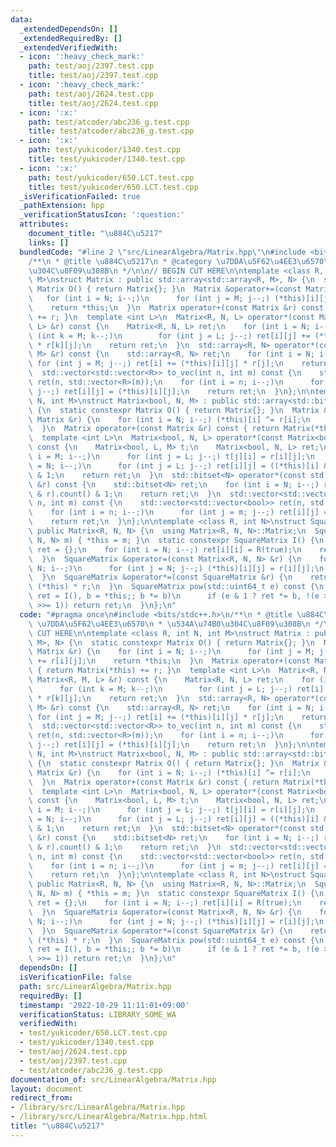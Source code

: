 ```yaml
---
data:
  _extendedDependsOn: []
  _extendedRequiredBy: []
  _extendedVerifiedWith:
  - icon: ':heavy_check_mark:'
    path: test/aoj/2397.test.cpp
    title: test/aoj/2397.test.cpp
  - icon: ':heavy_check_mark:'
    path: test/aoj/2624.test.cpp
    title: test/aoj/2624.test.cpp
  - icon: ':x:'
    path: test/atcoder/abc236_g.test.cpp
    title: test/atcoder/abc236_g.test.cpp
  - icon: ':x:'
    path: test/yukicoder/1340.test.cpp
    title: test/yukicoder/1340.test.cpp
  - icon: ':x:'
    path: test/yukicoder/650.LCT.test.cpp
    title: test/yukicoder/650.LCT.test.cpp
  _isVerificationFailed: true
  _pathExtension: hpp
  _verificationStatusIcon: ':question:'
  attributes:
    document_title: "\u884C\u5217"
    links: []
  bundledCode: "#line 2 \"src/LinearAlgebra/Matrix.hpp\"\n#include <bits/stdc++.h>\n\
    /**\n * @title \u884C\u5217\n * @category \u7DDA\u5F62\u4EE3\u6570\n * \u534A\u74B0\
    \u304C\u8F09\u308B\n */\n\n// BEGIN CUT HERE\n\ntemplate <class R, int N, int\
    \ M>\nstruct Matrix : public std::array<std::array<R, M>, N> {\n  static constexpr\
    \ Matrix O() { return Matrix{}; }\n  Matrix &operator+=(const Matrix &r) {\n \
    \   for (int i = N; i--;)\n      for (int j = M; j--;) (*this)[i][j] += r[i][j];\n\
    \    return *this;\n  }\n  Matrix operator+(const Matrix &r) const { return Matrix(*this)\
    \ += r; }\n  template <int L>\n  Matrix<R, N, L> operator*(const Matrix<R, M,\
    \ L> &r) const {\n    Matrix<R, N, L> ret;\n    for (int i = N; i--;)\n      for\
    \ (int k = M; k--;)\n        for (int j = L; j--;) ret[i][j] += (*this)[i][k]\
    \ * r[k][j];\n    return ret;\n  }\n  std::array<R, N> operator*(const std::array<R,\
    \ M> &r) const {\n    std::array<R, N> ret;\n    for (int i = N; i--;)\n     \
    \ for (int j = M; j--;) ret[i] += (*this)[i][j] * r[j];\n    return ret;\n  }\n\
    \  std::vector<std::vector<R>> to_vec(int n, int m) const {\n    std::vector<std::vector<R>>\
    \ ret(n, std::vector<R>(m));\n    for (int i = n; i--;)\n      for (int j = m;\
    \ j--;) ret[i][j] = (*this)[i][j];\n    return ret;\n  }\n};\n\ntemplate <int\
    \ N, int M>\nstruct Matrix<bool, N, M> : public std::array<std::bitset<M>, N>\
    \ {\n  static constexpr Matrix O() { return Matrix{}; }\n  Matrix &operator+=(const\
    \ Matrix &r) {\n    for (int i = N; i--;) (*this)[i] ^= r[i];\n    return *this;\n\
    \  }\n  Matrix operator+(const Matrix &r) const { return Matrix(*this) += r; }\n\
    \  template <int L>\n  Matrix<bool, N, L> operator*(const Matrix<bool, M, L> &r)\
    \ const {\n    Matrix<bool, L, M> t;\n    Matrix<bool, N, L> ret;\n    for (int\
    \ i = M; i--;)\n      for (int j = L; j--;) t[j][i] = r[i][j];\n    for (int i\
    \ = N; i--;)\n      for (int j = L; j--;) ret[i][j] = ((*this)[i] & t[j]).count()\
    \ & 1;\n    return ret;\n  }\n  std::bitset<N> operator*(const std::bitset<N>\
    \ &r) const {\n    std::bitset<N> ret;\n    for (int i = N; i--;) ret[i] = ((*this)[i]\
    \ & r).count() & 1;\n    return ret;\n  }\n  std::vector<std::vector<bool>> to_vec(int\
    \ n, int m) const {\n    std::vector<std::vector<bool>> ret(n, std::vector<bool>(m));\n\
    \    for (int i = n; i--;)\n      for (int j = m; j--;) ret[i][j] = (*this)[i][j];\n\
    \    return ret;\n  }\n};\n\ntemplate <class R, int N>\nstruct SquareMatrix :\
    \ public Matrix<R, N, N> {\n  using Matrix<R, N, N>::Matrix;\n  SquareMatrix(Matrix<R,\
    \ N, N> m) { *this = m; }\n  static constexpr SquareMatrix I() {\n    SquareMatrix\
    \ ret = {};\n    for (int i = N; i--;) ret[i][i] = R(true);\n    return ret;\n\
    \  }\n  SquareMatrix &operator=(const Matrix<R, N, N> &r) {\n    for (int i =\
    \ N; i--;)\n      for (int j = N; j--;) (*this)[i][j] = r[i][j];\n    return *this;\n\
    \  }\n  SquareMatrix &operator*=(const SquareMatrix &r) {\n    return *this =\
    \ (*this) * r;\n  }\n  SquareMatrix pow(std::uint64_t e) const {\n    for (SquareMatrix\
    \ ret = I(), b = *this;; b *= b)\n      if (e & 1 ? ret *= b, !(e >>= 1) : !(e\
    \ >>= 1)) return ret;\n  }\n};\n"
  code: "#pragma once\n#include <bits/stdc++.h>\n/**\n * @title \u884C\u5217\n * @category\
    \ \u7DDA\u5F62\u4EE3\u6570\n * \u534A\u74B0\u304C\u8F09\u308B\n */\n\n// BEGIN\
    \ CUT HERE\n\ntemplate <class R, int N, int M>\nstruct Matrix : public std::array<std::array<R,\
    \ M>, N> {\n  static constexpr Matrix O() { return Matrix{}; }\n  Matrix &operator+=(const\
    \ Matrix &r) {\n    for (int i = N; i--;)\n      for (int j = M; j--;) (*this)[i][j]\
    \ += r[i][j];\n    return *this;\n  }\n  Matrix operator+(const Matrix &r) const\
    \ { return Matrix(*this) += r; }\n  template <int L>\n  Matrix<R, N, L> operator*(const\
    \ Matrix<R, M, L> &r) const {\n    Matrix<R, N, L> ret;\n    for (int i = N; i--;)\n\
    \      for (int k = M; k--;)\n        for (int j = L; j--;) ret[i][j] += (*this)[i][k]\
    \ * r[k][j];\n    return ret;\n  }\n  std::array<R, N> operator*(const std::array<R,\
    \ M> &r) const {\n    std::array<R, N> ret;\n    for (int i = N; i--;)\n     \
    \ for (int j = M; j--;) ret[i] += (*this)[i][j] * r[j];\n    return ret;\n  }\n\
    \  std::vector<std::vector<R>> to_vec(int n, int m) const {\n    std::vector<std::vector<R>>\
    \ ret(n, std::vector<R>(m));\n    for (int i = n; i--;)\n      for (int j = m;\
    \ j--;) ret[i][j] = (*this)[i][j];\n    return ret;\n  }\n};\n\ntemplate <int\
    \ N, int M>\nstruct Matrix<bool, N, M> : public std::array<std::bitset<M>, N>\
    \ {\n  static constexpr Matrix O() { return Matrix{}; }\n  Matrix &operator+=(const\
    \ Matrix &r) {\n    for (int i = N; i--;) (*this)[i] ^= r[i];\n    return *this;\n\
    \  }\n  Matrix operator+(const Matrix &r) const { return Matrix(*this) += r; }\n\
    \  template <int L>\n  Matrix<bool, N, L> operator*(const Matrix<bool, M, L> &r)\
    \ const {\n    Matrix<bool, L, M> t;\n    Matrix<bool, N, L> ret;\n    for (int\
    \ i = M; i--;)\n      for (int j = L; j--;) t[j][i] = r[i][j];\n    for (int i\
    \ = N; i--;)\n      for (int j = L; j--;) ret[i][j] = ((*this)[i] & t[j]).count()\
    \ & 1;\n    return ret;\n  }\n  std::bitset<N> operator*(const std::bitset<N>\
    \ &r) const {\n    std::bitset<N> ret;\n    for (int i = N; i--;) ret[i] = ((*this)[i]\
    \ & r).count() & 1;\n    return ret;\n  }\n  std::vector<std::vector<bool>> to_vec(int\
    \ n, int m) const {\n    std::vector<std::vector<bool>> ret(n, std::vector<bool>(m));\n\
    \    for (int i = n; i--;)\n      for (int j = m; j--;) ret[i][j] = (*this)[i][j];\n\
    \    return ret;\n  }\n};\n\ntemplate <class R, int N>\nstruct SquareMatrix :\
    \ public Matrix<R, N, N> {\n  using Matrix<R, N, N>::Matrix;\n  SquareMatrix(Matrix<R,\
    \ N, N> m) { *this = m; }\n  static constexpr SquareMatrix I() {\n    SquareMatrix\
    \ ret = {};\n    for (int i = N; i--;) ret[i][i] = R(true);\n    return ret;\n\
    \  }\n  SquareMatrix &operator=(const Matrix<R, N, N> &r) {\n    for (int i =\
    \ N; i--;)\n      for (int j = N; j--;) (*this)[i][j] = r[i][j];\n    return *this;\n\
    \  }\n  SquareMatrix &operator*=(const SquareMatrix &r) {\n    return *this =\
    \ (*this) * r;\n  }\n  SquareMatrix pow(std::uint64_t e) const {\n    for (SquareMatrix\
    \ ret = I(), b = *this;; b *= b)\n      if (e & 1 ? ret *= b, !(e >>= 1) : !(e\
    \ >>= 1)) return ret;\n  }\n};\n"
  dependsOn: []
  isVerificationFile: false
  path: src/LinearAlgebra/Matrix.hpp
  requiredBy: []
  timestamp: '2022-10-29 11:11:01+09:00'
  verificationStatus: LIBRARY_SOME_WA
  verifiedWith:
  - test/yukicoder/650.LCT.test.cpp
  - test/yukicoder/1340.test.cpp
  - test/aoj/2624.test.cpp
  - test/aoj/2397.test.cpp
  - test/atcoder/abc236_g.test.cpp
documentation_of: src/LinearAlgebra/Matrix.hpp
layout: document
redirect_from:
- /library/src/LinearAlgebra/Matrix.hpp
- /library/src/LinearAlgebra/Matrix.hpp.html
title: "\u884C\u5217"
---
```

